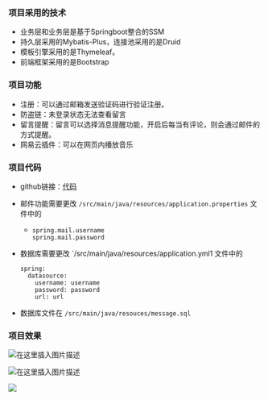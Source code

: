 

### 项目采用的技术

* 业务层和业务层是基于Springboot整合的SSM
* 持久层采用的Mybatis-Plus，连接池采用的是Druid
* 模板引擎采用的是Thymeleaf。
* 前端框架采用的是Bootstrap

### 项目功能

* 注册：可以通过邮箱发送验证码进行验证注册。
* 防盗链：未登录状态无法查看留言
* 留言提醒：留言可以选择消息提醒功能，开启后每当有评论，则会通过邮件的方式提醒。
* 网易云插件：可以在网页内播放音乐

### 项目代码

* github链接：[代码](https://github.com/jiang4869/message)

* 邮件功能需要更改 `/src/main/java/resources/application.properties` 文件中的

  * ```properties
    spring.mail.username
    spring.mail.password	
    ```

* 数据库需要更改 `/src/main/java/resources/application.yml1 文件中的

  ```
  spring:
    datasource:
      username: username
      password: password
      url: url
  ```

* 数据库文件在 `/src/main/java/resouces/message.sql`

### 项目效果

![在这里插入图片描述](https://img-blog.csdnimg.cn/20200413163018868.png?x-oss-process=image/watermark,type_ZmFuZ3poZW5naGVpdGk,shadow_10,text_aHR0cHM6Ly9ibG9nLmNzZG4ubmV0L3FxXzQzMDU4Njg1,size_16,color_FFFFFF,t_70#pic_center)

![在这里插入图片描述](https://img-blog.csdnimg.cn/2020041316302998.png?x-oss-process=image/watermark,type_ZmFuZ3poZW5naGVpdGk,shadow_10,text_aHR0cHM6Ly9ibG9nLmNzZG4ubmV0L3FxXzQzMDU4Njg1,size_16,color_FFFFFF,t_70#pic_center)



![](https://img-blog.csdnimg.cn/20200413163038218.png?x-oss-process=image/watermark,type_ZmFuZ3poZW5naGVpdGk,shadow_10,text_aHR0cHM6Ly9ibG9nLmNzZG4ubmV0L3FxXzQzMDU4Njg1,size_16,color_FFFFFF,t_70#pic_center)